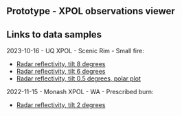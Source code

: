 ## Prototype - XPOL observations viewer 

## Links to data samples

2023-10-16 - UQ XPOL - Scenic Rim - Small fire: 
- [Radar reflectivity, tilt 8 degrees](https://appgc.github.io/web-prototype/Bokeh_Plot_2.html)
- [Radar reflectivity, tilt 6 degrees](https://appgc.github.io/web-prototype/XPOL_DBZH_6deg.html)
- [Radar reflectivity, tilt 0.5 degrees, polar plot](https://appgc.github.io/web-prototype/Bokeh_Z_w_colour_bar.html)

2022-11-15 - Monash XPOL - WA - Prescribed burn:
- [Radar reflectivity, tilt 2 degrees](https://appgc.github.io/web-prototype/2022_XPOL_Monash.html)
